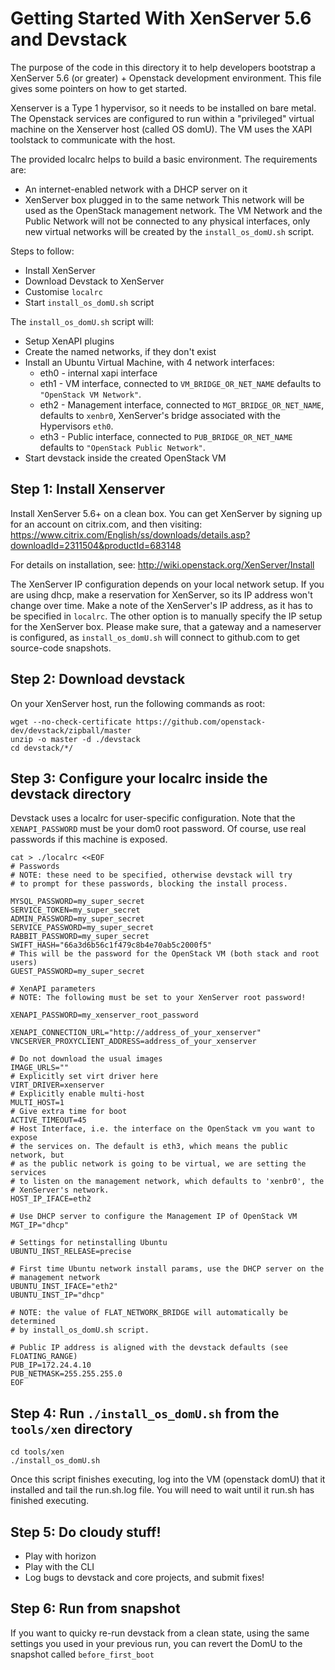 # Getting Started With XenServer 5.6 and Devstack
The purpose of the code in this directory it to help developers bootstrap
a XenServer 5.6 (or greater) + Openstack development environment.  This file gives
some pointers on how to get started.

Xenserver is a Type 1 hypervisor, so it needs to be installed on bare metal.
The Openstack services are configured to run within a "privileged" virtual
machine on the Xenserver host (called OS domU). The VM uses the XAPI toolstack
to communicate with the host.

The provided localrc helps to build a basic environment.
The requirements are:
 - An internet-enabled network with a DHCP server on it
 - XenServer box plugged in to the same network
This network will be used as the OpenStack management network. The VM Network
and the Public Network will not be connected to any physical interfaces, only
new virtual networks will be created by the `install_os_domU.sh` script.

Steps to follow:
 - Install XenServer
 - Download Devstack to XenServer
 - Customise `localrc`
 - Start `install_os_domU.sh` script

The `install_os_domU.sh` script will:
 - Setup XenAPI plugins
 - Create the named networks, if they don't exist
 - Install an Ubuntu Virtual Machine, with 4 network interfaces:
   - eth0 - internal xapi interface
   - eth1 - VM interface, connected to `VM_BRIDGE_OR_NET_NAME` defaults to
   `"OpenStack VM Network"`.
   - eth2 - Management interface, connected to `MGT_BRIDGE_OR_NET_NAME`,
     defaults to `xenbr0`, XenServer's bridge associated with the Hypervisors
     `eth0`.
   - eth3 - Public interface, connected to `PUB_BRIDGE_OR_NET_NAME` defaults to
   `"OpenStack Public Network"`.
 - Start devstack inside the created OpenStack VM

## Step 1: Install Xenserver
Install XenServer 5.6+ on a clean box. You can get XenServer by signing
up for an account on citrix.com, and then visiting:
https://www.citrix.com/English/ss/downloads/details.asp?downloadId=2311504&productId=683148

For details on installation, see: http://wiki.openstack.org/XenServer/Install

The XenServer IP configuration depends on your local network setup. If you are
using dhcp, make a reservation for XenServer, so its IP address won't change
over time. Make a note of the XenServer's IP address, as it has to be specified
in `localrc`. The other option is to manually specify the IP setup for the
XenServer box. Please make sure, that a gateway and a nameserver is configured,
as `install_os_domU.sh` will connect to github.com to get source-code snapshots.

## Step 2: Download devstack
On your XenServer host, run the following commands as root:

    wget --no-check-certificate https://github.com/openstack-dev/devstack/zipball/master
    unzip -o master -d ./devstack
    cd devstack/*/

## Step 3: Configure your localrc inside the devstack directory
Devstack uses a localrc for user-specific configuration.  Note that
the `XENAPI_PASSWORD` must be your dom0 root password.
Of course, use real passwords if this machine is exposed.

    cat > ./localrc <<EOF
    # Passwords
    # NOTE: these need to be specified, otherwise devstack will try
    # to prompt for these passwords, blocking the install process.

    MYSQL_PASSWORD=my_super_secret
    SERVICE_TOKEN=my_super_secret
    ADMIN_PASSWORD=my_super_secret
    SERVICE_PASSWORD=my_super_secret
    RABBIT_PASSWORD=my_super_secret
    SWIFT_HASH="66a3d6b56c1f479c8b4e70ab5c2000f5"
    # This will be the password for the OpenStack VM (both stack and root users)
    GUEST_PASSWORD=my_super_secret

    # XenAPI parameters
    # NOTE: The following must be set to your XenServer root password!

    XENAPI_PASSWORD=my_xenserver_root_password

    XENAPI_CONNECTION_URL="http://address_of_your_xenserver"
    VNCSERVER_PROXYCLIENT_ADDRESS=address_of_your_xenserver

    # Do not download the usual images
    IMAGE_URLS=""
    # Explicitly set virt driver here
    VIRT_DRIVER=xenserver
    # Explicitly enable multi-host
    MULTI_HOST=1
    # Give extra time for boot
    ACTIVE_TIMEOUT=45
    # Host Interface, i.e. the interface on the OpenStack vm you want to expose
    # the services on. The default is eth3, which means the public network, but
    # as the public network is going to be virtual, we are setting the services
    # to listen on the management network, which defaults to 'xenbr0', the
    # XenServer's network.
    HOST_IP_IFACE=eth2

    # Use DHCP server to configure the Management IP of OpenStack VM
    MGT_IP="dhcp"

    # Settings for netinstalling Ubuntu
    UBUNTU_INST_RELEASE=precise

    # First time Ubuntu network install params, use the DHCP server on the
    # management network
    UBUNTU_INST_IFACE="eth2"
    UBUNTU_INST_IP="dhcp"

    # NOTE: the value of FLAT_NETWORK_BRIDGE will automatically be determined
    # by install_os_domU.sh script.

    # Public IP address is aligned with the devstack defaults (see FLOATING_RANGE)
    PUB_IP=172.24.4.10
    PUB_NETMASK=255.255.255.0
    EOF

## Step 4: Run `./install_os_domU.sh` from the `tools/xen` directory

    cd tools/xen
    ./install_os_domU.sh

Once this script finishes executing, log into the VM (openstack domU) that it
installed and tail the run.sh.log file. You will need to wait until it run.sh
has finished executing.

## Step 5: Do cloudy stuff!
* Play with horizon
* Play with the CLI
* Log bugs to devstack and core projects, and submit fixes!

## Step 6: Run from snapshot
If you want to quicky re-run devstack from a clean state,
using the same settings you used in your previous run,
you can revert the DomU to the snapshot called `before_first_boot`
